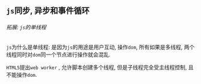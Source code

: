 ## `js`同步, 异步和事件循环

###### 拓展: `js`的单线程

`js`为什么是单线程: 是因为`js`的用途是用户互动, 操作`dom`, 所有如果是多线程, 两个线程同时对`dom`同一个节点进行操作就会混乱.

`HTML5`提出`web worker` , 允许脚本创建多个线程, 但是子线程完全受主线程控制, 且不能操作`dom`.